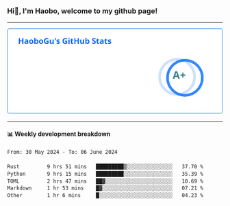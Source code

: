 <!--<h2 align="center"> Hi👋, I'm Haobo, welcome to my github page! </h2>-->
### Hi👋, I'm Haobo, welcome to my github page!
-------

<img href="https://github.com/HaoboGu" src="assets/stats.svg" alt="github stats" /> 

-------

#### 📊 **Weekly development breakdown**
<!--START_SECTION:waka-->

```txt
From: 30 May 2024 - To: 06 June 2024

Rust         9 hrs 51 mins   █████████▒░░░░░░░░░░░░░░░   37.70 %
Python       9 hrs 15 mins   █████████░░░░░░░░░░░░░░░░   35.39 %
TOML         2 hrs 47 mins   ██▓░░░░░░░░░░░░░░░░░░░░░░   10.69 %
Markdown     1 hr 53 mins    █▓░░░░░░░░░░░░░░░░░░░░░░░   07.21 %
Other        1 hr 6 mins     █░░░░░░░░░░░░░░░░░░░░░░░░   04.23 %
```

<!--END_SECTION:waka-->
<!--
backup url: https://github-readme-status-dusky-ten.vercel.app/api?username=HaoboGu&count_private=true&show_icons=true&theme=transparent&border_color=2f80ed
-->
<!--
**HaoboGu/HaoboGu** is a ✨ _special_ ✨ repository because its `README.md` (this file) appears on your GitHub profile.

Here are some ideas to get you started:

- 🔭 I’m currently working on AI-assisted programming tools
- 🌱 I’m currently learning ...
- 👯 I’m looking to collaborate on ...
- 🤔 I’m looking for help with ...
- 💬 Ask me about ...
- 📫 How to reach me: ...
- 😄 Pronouns: ...
- ⚡ Fun fact: ...
-->
